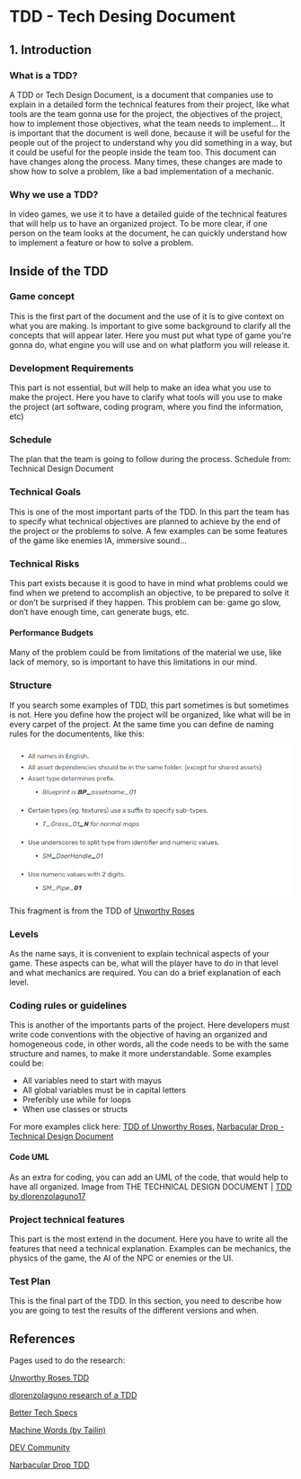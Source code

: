 # TDD - Tech Desing Document

## 1. Introduction

### What is a TDD?
A TDD or Tech Design Document, is a document that companies use to explain in a detailed form the technical features from their project, like what tools are the team gonna use for the project, the objectives of the project, how to implement those objectives, what the team needs to implement…
It is important that the document is well done, because it will be useful for the people out of the project to understand why you did something in a way, but it could be useful for the people inside the team too.
This document can have changes along the process. Many times, these changes are made to show how to solve a problem, like a bad implementation of a mechanic. 

### Why we use a TDD?
In video games, we use it to have a detailed guide of the technical features that will help us to have an organized project. To be more clear, if one person on the team looks at the document, he can quickly understand how to implement a feature or how to solve a problem.


## Inside of the TDD

### Game concept
This is the first part of the document and the use of it is to give context on what you are making. Is important to give some background to clarify all the concepts that will appear later. Here you must put what type of game you're gonna do, what engine you will use and on what platform you will release it.

### Development Requirements
This part is not essential, but will help to make an idea what you use to make the project. Here you have to clarify what tools will you use to make the project (art software, coding program, where you find the information, etc)

### Schedule
The plan that the team is going to follow during the process.
Schedule from: Technical Design Document

### Technical Goals
This is one of the most important parts of the TDD. In this part the team has to specify what technical objectives are planned to achieve by the end of the project or the problems to solve. A few examples can be some features of the game like enemies IA, immersive sound…

### Technical Risks
This part exists because it is good to have in mind what problems could we find when we pretend to accomplish an objective, to be prepared to solve it or don’t be surprised if they happen. This problem can be: game go slow, don’t have enough time, can generate bugs, etc. 
#### Performance Budgets
Many of the problem could be from limitations of the material we use, like lack of memory, so is important to have this limitations in our mind.

### Structure
If you search some examples of TDD, this part sometimes is but sometimes is not. Here you define how the project will be organized, like what will be in every carpet of the project. At the same time you can define de naming rules for the documentents, like this:

![roses](https://github.com/AndreuMiroSabate/TDD_Technical-Desing-Document/blob/0fde01561bcef5071bda713a85debecef510f95f/docs/roses.png)

This fragment is from the TDD of [Unworthy Roses](https://hell-and-back.fandom.com/wiki/Technical_Design_Document)

### Levels
As the name says, it is convenient to explain technical aspects of your game. These aspects can be, what will the player have to do in that level and what mechanics are required. You can do a brief explanation of each level.

### Coding rules or guidelines
This is another of the importants parts of the project. Here developers must write code conventions with the objective of having an organized and homogeneous code, in other words, all the code needs to be with the same structure and names, to make it more understandable.
Some examples could be:
- All variables need to start with mayus
- All global variables must be in capital letters
- Preferibly use while for loops
- When use classes or structs

For more examples click here: [TDD of Unworthy Roses](https://hell-and-back.fandom.com/wiki/Technical_Design_Document), [Narbacular Drop - Technical Design Document](http://www.nuclearmonkeysoftware.com/documents/narbacular_drop_technical_design_document.pdf)

#### Code UML
As an extra for coding, you can add an UML of the code, that would help to have all organized.
Image from THE TECHNICAL DESIGN DOCUMENT | [TDD by dlorenzolaguno17](https://dlorenzolaguno17.github.io/TDD/)

### Project technical features
This part is the most extend in the document. Here you have to write all the features that need a technical explanation. Examples can be mechanics, the physics of the game, the AI of the NPC or enemies or the UI.
  
### Test Plan
This is the final part of the TDD. In this section, you need to describe how you are going to test the results of the different versions and when.


## References
Pages used to do the research:

[Unworthy Roses TDD](https://hell-and-back.fandom.com/wiki/Technical_Design_Document)

[dlorenzolaguno research of a TDD](https://dlorenzolaguno17.github.io/TDD/)

[Better Tech Specs](https://www.range.co/blog/better-tech-specs)

[Machine Words (by Tailin)](https://medium.com/machine-words/writing-technical-design-docs-71f446e42f2e)

[DEV Community](https://dev.to/mage_ai/how-to-write-technical-design-docs-c02)

[Narbacular Drop TDD](http://www.nuclearmonkeysoftware.com/documents/narbacular_drop_technical_design_document.pdf)
